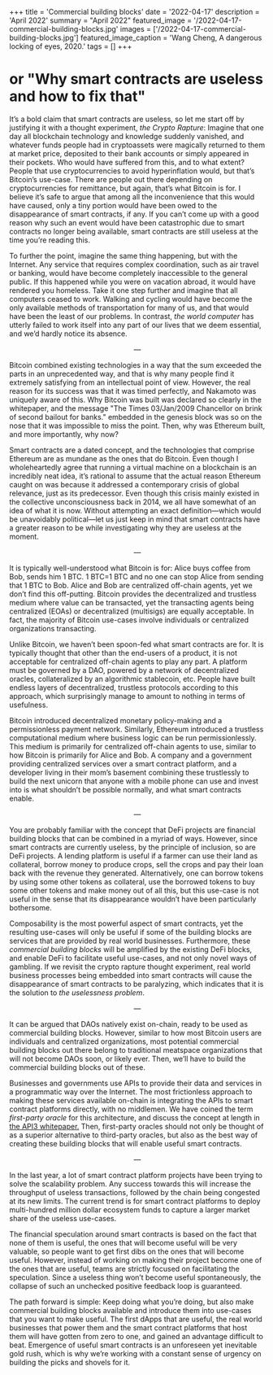 +++
title = 'Commercial building blocks'
date = '2022-04-17'
description = 'April 2022'
summary = "April 2022"
featured_image = '/2022-04-17-commercial-building-blocks.jpg'
images = ['/2022-04-17-commercial-building-blocks.jpg']
featured_image_caption = 'Wang Cheng, A dangerous locking of eyes, 2020.'
tags = []
+++

# or "Why smart contracts are useless and how to fix that"

It’s a bold claim that smart contracts are useless, so let me start off by justifying it with a thought experiment, _the Crypto Rapture_:
Imagine that one day all blockchain technology and knowledge suddenly vanished, and whatever funds people had in cryptoassets were magically returned to them at market price, deposited to their bank accounts or simply appeared in their pockets.
Who would have suffered from this, and to what extent? People that use cryptocurrencies to avoid hyperinflation would, but that’s Bitcoin’s use-case.
There are people out there depending on cryptocurrencies for remittance, but again, that’s what Bitcoin is for.
I believe it’s safe to argue that among all the inconvenience that this would have caused, only a tiny portion would have been owed to the disappearance of smart contracts, if any.
If you can’t come up with a good reason why such an event would have been catastrophic due to smart contracts no longer being available, smart contracts are still useless at the time you’re reading this.

To further the point, imagine the same thing happening, but with the Internet.
Any service that requires complex coordination, such as air travel or banking, would have become completely inaccessible to the general public.
If this happened while you were on vacation abroad, it would have rendered you homeless.
Take it one step further and imagine that all computers ceased to work.
Walking and cycling would have become the only available methods of transportation for many of us, and that would have been the least of our problems.
In contrast, _the world computer_ has utterly failed to work itself into any part of our lives that we deem essential, and we’d hardly notice its absence.

<div style="text-align: center"> — </div>

Bitcoin combined existing technologies in a way that the sum exceeded the parts in an unprecedented way, and that is why many people find it extremely satisfying from an intellectual point of view.
However, the real reason for its success was that it was timed perfectly, and Nakamoto was uniquely aware of this.
Why Bitcoin was built was declared so clearly in the whitepaper, and the message "The Times 03/Jan/2009 Chancellor on brink of second bailout for banks." embedded in the genesis block was so on the nose that it was impossible to miss the point.
Then, why was Ethereum built, and more importantly, why now?

Smart contracts are a dated concept, and the technologies that comprise Ethereum are as mundane as the ones that do Bitcoin.
Even though I wholeheartedly agree that running a virtual machine on a blockchain is an incredibly neat idea, it’s rational to assume that the actual reason Ethereum caught on was because it addressed a contemporary crisis of global relevance, just as its predecessor.
Even though this crisis mainly existed in the collective unconsciousness back in 2014, we all have somewhat of an idea of what it is now.
Without attempting an exact definition—which would be unavoidably political—let us just keep in mind that smart contracts have a greater reason to be while investigating why they are useless at the moment.

<div style="text-align: center"> — </div>

It is typically well-understood what Bitcoin is for: Alice buys coffee from Bob, sends him 1 BTC.
1 BTC=1 BTC and no one can stop Alice from sending that 1 BTC to Bob.
Alice and Bob are centralized off-chain agents, yet we don’t find this off-putting.
Bitcoin provides the decentralized and trustless medium where value can be transacted, yet the transacting agents being centralized (EOAs) or decentralized (multisigs) are equally acceptable.
In fact, the majority of Bitcoin use-cases involve individuals or centralized organizations transacting.

Unlike Bitcoin, we haven’t been spoon-fed what smart contracts are for.
It is typically thought that other than the end-users of a product, it is not acceptable for centralized off-chain agents to play any part.
A platform must be governed by a DAO, powered by a network of decentralized oracles, collateralized by an algorithmic stablecoin, etc.
People have built endless layers of decentralized, trustless protocols according to this approach, which surprisingly manage to amount to nothing in terms of usefulness.

Bitcoin introduced decentralized monetary policy-making and a permissionless payment network.
Similarly, Ethereum introduced a trustless computational medium where business logic can be run permissionlessly.
This medium is primarily for centralized off-chain agents to use, similar to how Bitcoin is primarily for Alice and Bob.
A company and a government providing centralized services over a smart contract platform, and a developer living in their mom’s basement combining these trustlessly to build the next unicorn that anyone with a mobile phone can use and invest into is what shouldn’t be possible normally, and what smart contracts enable.

<div style="text-align: center"> — </div>

You are probably familiar with the concept that DeFi projects are financial building blocks that can be combined in a myriad of ways.
However, since smart contracts are currently useless, by the principle of inclusion, so are DeFi projects.
A lending platform is useful if a farmer can use their land as collateral, borrow money to produce crops, sell the crops and pay their loan back with the revenue they generated.
Alternatively, one can borrow tokens by using some other tokens as collateral, use the borrowed tokens to buy some other tokens and make money out of all this, but this use-case is not useful in the sense that its disappearance wouldn’t have been particularly bothersome.

Composability is the most powerful aspect of smart contracts, yet the resulting use-cases will only be useful if some of the building blocks are services that are provided by real world businesses.
Furthermore, these _commercial building blocks_ will be amplified by the existing DeFi blocks, and enable DeFi to facilitate useful use-cases, and not only novel ways of gambling.
If we revisit the crypto rapture thought experiment, real world business processes being embedded into smart contracts will cause the disappearance of smart contracts to be paralyzing, which indicates that it is the solution to _the uselessness problem_.

<div style="text-align: center"> — </div>

It can be argued that DAOs natively exist on-chain, ready to be used as commercial building blocks.
However, similar to how most Bitcoin users are individuals and centralized organizations, most potential commercial building blocks out there belong to traditional meatspace organizations that will not become DAOs soon, or likely ever.
Then, we’ll have to build the commercial building blocks out of these.

Businesses and governments use APIs to provide their data and services in a programmatic way over the Internet.
The most frictionless approach to making these services available on-chain is integrating the APIs to smart contract platforms directly, with no middlemen.
We have coined the term _first-party oracle_ for this architecture, and discuss the concept at length in [the API3 whitepaper.](https://raw.githubusercontent.com/api3dao/api3-whitepaper/master/api3-whitepaper.pdf)
Then, first-party oracles should not only be thought of as a superior alternative to third-party oracles, but also as the best way of creating these building blocks that will enable useful smart contracts.

<div style="text-align: center"> — </div>

In the last year, a lot of smart contract platform projects have been trying to solve the scalability problem.
Any success towards this will increase the throughput of useless transactions, followed by the chain being congested at its new limits.
The current trend is for smart contract platforms to deploy multi-hundred million dollar ecosystem funds to capture a larger market share of the useless use-cases.

The financial speculation around smart contracts is based on the fact that none of them is useful, the ones that will become useful will be very valuable, so people want to get first dibs on the ones that will become useful.
However, instead of working on making their project become one of the ones that are useful, teams are strictly focused on facilitating the speculation.
Since a useless thing won’t become useful spontaneously, the collapse of such an unchecked positive feedback loop is guaranteed.

The path forward is simple: Keep doing what you’re doing, but also make commercial building blocks available and introduce them into use-cases that you want to make useful.
The first dApps that are useful, the real world businesses that power them and the smart contract platforms that host them will have gotten from zero to one, and gained an advantage difficult to beat.
Emergence of useful smart contracts is an unforeseen yet inevitable gold rush, which is why we’re working with a constant sense of urgency on building the picks and shovels for it.
